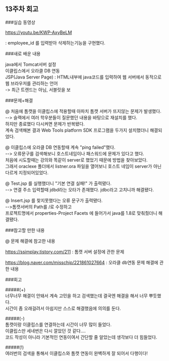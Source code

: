 ## 13주차 회고    

###실습 동영상    

https://youtu.be/KWP-AxyBeLM   

: employee_id 를 입력받아 삭제하는기능을 구현했다.    


###새로 배운 내용   

java에서 Tomcat서버 설정    
이클립스에서 오라클 DB 연동    
JSP(Java Server Page) : HTML내부에 java코드를 입력하여 웹 서버에서 동적으로 웹 브라우저를 관리하는 언어    
-> 최근 트렌드는 아님, 서블릿을 보  

###문제+해결      

@ 처음에 톰캣을 이클립스에 적용할때 아파치 톰캣 서버가 뜨지않는 문제가 발생했다.    
--> 슬랙에서 여러 학우분들이 질문했던 내용을 바탕으로 재설치를 했다.    
    하지만 종료했다 다시켜면 문제가 반복됐다.   
    계속 검색해본 결과 Web Tools platform SDK 프로그램을 두가지 설치했더니 해결되었다.    

@ 이클립스에 오라클 DB 연동할때 계속 "ping failed"했다.   
--> 오류문구를 검색해보니 호스트네임이나 패스워드에 문제가 있다고 했다.    
    처음에 시도할때는 강의와 똑같이 server로 했었기 때문에 방법을 찾아보았다.    
    그래서 oraclexe 폴더에서 listner.ora 파일을 열어보니 호스트 네임이 server가 아닌 다르게 지정되어있었다.    

@ Test.jsp 를 실행했더니 "기본 연결 실패!" 가 출력됐다.    
--> 연결 주소 입력할때 jdbd라는 오타가 존재했다. jdbc라고 고치니까 해결됐다.    

@ Insert.jsp 를 찾지못했다는 오류 문구가 출력됐다.    
-->톰캣서버의 Path를 /로 수정하고    
  프로젝트명에서 properties-Project Facets 에 들어가서 java를 1.8로 맞춰줬더니 해결됐다.    


###참고할 만한 내용      

@ 문제 해결에 참고한 내용    

https://ssimplay.tistory.com/211 : 톰캣 서버 설정에 관한 문제  

https://blog.naver.com/misschip/221861027664  : 오라클 db연동 문제 해결에 관한 내용



###회고    

#####(+)      
너무너무 해결이 안돼서 계속 고민을 하고 검색했는데 결국엔 해결을 해서 너무 뿌듯했다.    
시간이 좀 오래걸려서 아쉽지만 스스로 해결했음에 의의를 둔다.     

#####(-)     
톰캣이랑 이클립스를 연결하는데 시간이 너무 많이 들었다.    
이클립스만 세네번은 다시 깔았던 것 같다....     
코드 작성이 아니라 기본적인 연동이여서 간단할 줄 알았는데 생각보다 더 힘들었다.       

#####(!)      
여러번의 검색을 통해서 이클립스와 톰캣 연동이 완벽하게 잘 되어서 다행이다!
